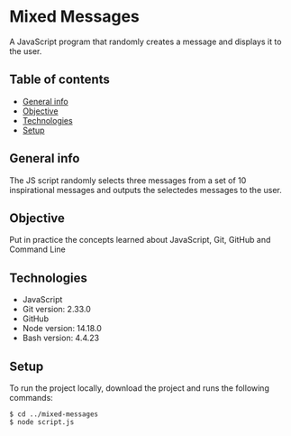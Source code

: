 # Mixed Messages

A JavaScript program that randomly creates a message and displays it to the user.

## Table of contents
- [General info](#general-info)
- [Objective](#objective)
- [Technologies](#technologies)
- [Setup](#setup)

## General info

The JS script randomly selects three messages from a set of 10 inspirational messages and outputs the selectedes messages to the user.

## Objective

Put in practice the concepts learned about JavaScript, Git, GitHub and Command Line

## Technologies

- JavaScript
- Git version: 2.33.0
- GitHub
- Node version: 14.18.0
- Bash version: 4.4.23

## Setup

To run the project locally, download the project and runs the following commands:

```
$ cd ../mixed-messages
$ node script.js
```

